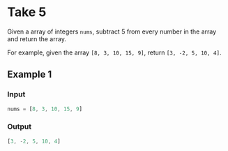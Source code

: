 # Take 5

Given a array of integers `nums`, subtract 5 from every number in the array and return the array.

For example, given the array `[8, 3, 10, 15, 9]`, return `[3, -2, 5, 10, 4]`.

## Example 1

### Input

```javascript
nums = [8, 3, 10, 15, 9]
```

### Output

```javascript
[3, -2, 5, 10, 4]
```
